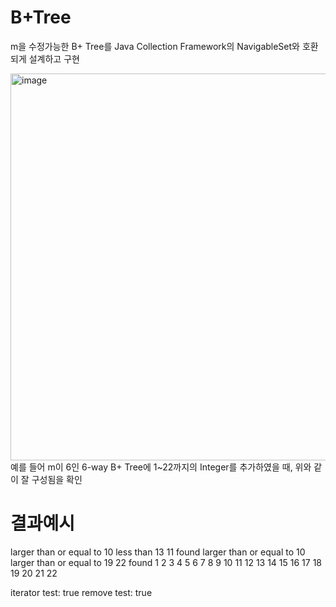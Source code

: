 # B+Tree

m을 수정가능한 B+ Tree를 Java Collection Framework의 NavigableSet<Integer>와 호환되게 설계하고 구현

<img width="619" alt="image" src="https://github.com/user-attachments/assets/422642a4-67e1-4889-b062-f91d9ab8fc38">
예를 들어 m이 6인 6-way B+ Tree에 1~22까지의 Integer를 추가하였을 때, 위와 같이 잘 구성됨을 확인

# 결과예시

larger than or equal to 10
less than 13
11 found
larger than or equal to 10
larger than or equal to 19
22 found
1
2
3
4
5
6
7
8
9
10
11
12
13
14
15
16
17
18
19
20
21
22

iterator test: true
remove test: true
